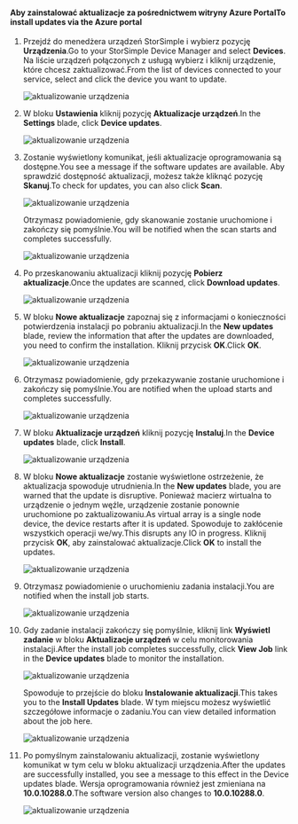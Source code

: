 <!--author=alkohli last changed: 11/07/16 -->

#### <a name="to-install-updates-via-the-azure-portal"></a><span data-ttu-id="fc8f5-101">Aby zainstalować aktualizacje za pośrednictwem witryny Azure Portal</span><span class="sxs-lookup"><span data-stu-id="fc8f5-101">To install updates via the Azure portal</span></span>

1. <span data-ttu-id="fc8f5-102">Przejdź do menedżera urządzeń StorSimple i wybierz pozycję **Urządzenia**.</span><span class="sxs-lookup"><span data-stu-id="fc8f5-102">Go to your StorSimple Device Manager and select **Devices**.</span></span> <span data-ttu-id="fc8f5-103">Na liście urządzeń połączonych z usługą wybierz i kliknij urządzenie, które chcesz zaktualizować.</span><span class="sxs-lookup"><span data-stu-id="fc8f5-103">From the list of devices connected to your service, select and click the device you want to update.</span></span> 

    ![aktualizowanie urządzenia](../includes/media/storsimple-virtual-array-install-update-via-portal/azupdate1m.png) 

2. <span data-ttu-id="fc8f5-105">W bloku **Ustawienia** kliknij pozycję **Aktualizacje urządzeń**.</span><span class="sxs-lookup"><span data-stu-id="fc8f5-105">In the **Settings** blade, click **Device updates**.</span></span> 

    ![aktualizowanie urządzenia](../includes/media/storsimple-virtual-array-install-update-via-portal/azupdate2m.png)  

3. <span data-ttu-id="fc8f5-107">Zostanie wyświetlony komunikat, jeśli aktualizacje oprogramowania są dostępne.</span><span class="sxs-lookup"><span data-stu-id="fc8f5-107">You see a message if the software updates are available.</span></span> <span data-ttu-id="fc8f5-108">Aby sprawdzić dostępność aktualizacji, możesz także kliknąć pozycję **Skanuj**.</span><span class="sxs-lookup"><span data-stu-id="fc8f5-108">To check for updates, you can also click **Scan**.</span></span>

    ![aktualizowanie urządzenia](../includes/media/storsimple-virtual-array-install-update-via-portal/azupdate3m.png)

    <span data-ttu-id="fc8f5-110">Otrzymasz powiadomienie, gdy skanowanie zostanie uruchomione i zakończy się pomyślnie.</span><span class="sxs-lookup"><span data-stu-id="fc8f5-110">You will be notified when the scan starts and completes successfully.</span></span>

    ![aktualizowanie urządzenia](../includes/media/storsimple-virtual-array-install-update-via-portal/azupdate5m.png)

4. <span data-ttu-id="fc8f5-112">Po przeskanowaniu aktualizacji kliknij pozycję **Pobierz aktualizacje**.</span><span class="sxs-lookup"><span data-stu-id="fc8f5-112">Once the updates are scanned, click **Download updates**.</span></span> 

    ![aktualizowanie urządzenia](../includes/media/storsimple-virtual-array-install-update-via-portal/azupdate6m.png)

5. <span data-ttu-id="fc8f5-114">W bloku **Nowe aktualizacje** zapoznaj się z informacjami o konieczności potwierdzenia instalacji po pobraniu aktualizacji.</span><span class="sxs-lookup"><span data-stu-id="fc8f5-114">In the **New updates** blade, review the information that after the updates are downloaded, you need to confirm the installation.</span></span> <span data-ttu-id="fc8f5-115">Kliknij przycisk **OK**.</span><span class="sxs-lookup"><span data-stu-id="fc8f5-115">Click **OK**.</span></span>

    ![aktualizowanie urządzenia](../includes/media/storsimple-virtual-array-install-update-via-portal/azupdate7m.png)

6. <span data-ttu-id="fc8f5-117">Otrzymasz powiadomienie, gdy przekazywanie zostanie uruchomione i zakończy się pomyślnie.</span><span class="sxs-lookup"><span data-stu-id="fc8f5-117">You are notified when the upload starts and completes successfully.</span></span>

     ![aktualizowanie urządzenia](../includes/media/storsimple-virtual-array-install-update-via-portal/azupdate8m.png)

5. <span data-ttu-id="fc8f5-119">W bloku **Aktualizacje urządzeń** kliknij pozycję **Instaluj**.</span><span class="sxs-lookup"><span data-stu-id="fc8f5-119">In the **Device updates** blade, click **Install**.</span></span>

     ![aktualizowanie urządzenia](../includes/media/storsimple-virtual-array-install-update-via-portal/azupdate11m.png)   

6. <span data-ttu-id="fc8f5-121">W bloku **Nowe aktualizacje** zostanie wyświetlone ostrzeżenie, że aktualizacja spowoduje utrudnienia.</span><span class="sxs-lookup"><span data-stu-id="fc8f5-121">In the **New updates** blade, you are warned that the update is disruptive.</span></span> <span data-ttu-id="fc8f5-122">Ponieważ macierz wirtualna to urządzenie o jednym węźle, urządzenie zostanie ponownie uruchomione po zaktualizowaniu.</span><span class="sxs-lookup"><span data-stu-id="fc8f5-122">As virtual array is a single node device, the device restarts after it is updated.</span></span> <span data-ttu-id="fc8f5-123">Spowoduje to zakłócenie wszystkich operacji we/wy.</span><span class="sxs-lookup"><span data-stu-id="fc8f5-123">This disrupts any IO in progress.</span></span> <span data-ttu-id="fc8f5-124">Kliknij przycisk **OK**, aby zainstalować aktualizacje.</span><span class="sxs-lookup"><span data-stu-id="fc8f5-124">Click **OK** to install the updates.</span></span> 

    ![aktualizowanie urządzenia](../includes/media/storsimple-virtual-array-install-update-via-portal/azupdate12m.png) 

7. <span data-ttu-id="fc8f5-126">Otrzymasz powiadomienie o uruchomieniu zadania instalacji.</span><span class="sxs-lookup"><span data-stu-id="fc8f5-126">You are notified when the install job starts.</span></span> 

    ![aktualizowanie urządzenia](../includes/media/storsimple-virtual-array-install-update-via-portal/azupdate13m.png)

8.  <span data-ttu-id="fc8f5-128">Gdy zadanie instalacji zakończy się pomyślnie, kliknij link **Wyświetl zadanie** w bloku **Aktualizacje urządzeń** w celu monitorowania instalacji.</span><span class="sxs-lookup"><span data-stu-id="fc8f5-128">After the install job completes successfully, click **View Job** link in the **Device updates** blade to monitor the installation.</span></span> 

    ![aktualizowanie urządzenia](../includes/media/storsimple-virtual-array-install-update-via-portal/azupdate15m.png)

    <span data-ttu-id="fc8f5-130">Spowoduje to przejście do bloku **Instalowanie aktualizacji**.</span><span class="sxs-lookup"><span data-stu-id="fc8f5-130">This takes you to the **Install Updates** blade.</span></span> <span data-ttu-id="fc8f5-131">W tym miejscu możesz wyświetlić szczegółowe informacje o zadaniu.</span><span class="sxs-lookup"><span data-stu-id="fc8f5-131">You can view detailed information about the job here.</span></span>

    ![aktualizowanie urządzenia](../includes/media/storsimple-virtual-array-install-update-via-portal/azupdate16m.png)

9. <span data-ttu-id="fc8f5-133">Po pomyślnym zainstalowaniu aktualizacji, zostanie wyświetlony komunikat w tym celu w bloku aktualizacji urządzenia.</span><span class="sxs-lookup"><span data-stu-id="fc8f5-133">After the updates are successfully installed, you see a message to this effect in the Device updates blade.</span></span> <span data-ttu-id="fc8f5-134">Wersja oprogramowania również jest zmieniana na **10.0.10288.0**.</span><span class="sxs-lookup"><span data-stu-id="fc8f5-134">The software version also changes to **10.0.10288.0**.</span></span> 

    ![aktualizowanie urządzenia](../includes/media/storsimple-virtual-array-install-update-via-portal/azupdate17m.png)